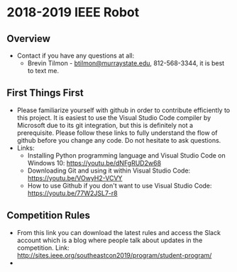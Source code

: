 # 2018-2019 IEEE Robot 

## Overview ##
  * Contact if you have any questions at all:
    * Brevin Tilmon - btilmon@murraystate.edu, 812-568-3344, it is best to text me.

## First Things First ##
  * Please familiarize yourself with github in order to contribute efficiently to this project. It is easiest to use the Visual Studio Code compiler by Microsoft due to its git integration, but this is definitely not a prerequisite. Please follow these links to fully understand the flow of github before you change any code. Do not hesitate to ask questions.
  * Links: 
    * Installing Python programming language and Visual Studio Code on Windows 10: https://youtu.be/dNFgRUD2w68 
    * Downloading Git and using it within Visual Studio Code:
    https://youtu.be/VOwyH2-VCVY
    * How to use Github if you don't want to use Visual Studio Code:
    https://youtu.be/77W2JSL7-r8

## Competition Rules ##
  * From this link you can download the latest rules and access the Slack account which is a     blog where people talk about updates in the competition. Link:         http://sites.ieee.org/southeastcon2019/program/student-program/
  * 